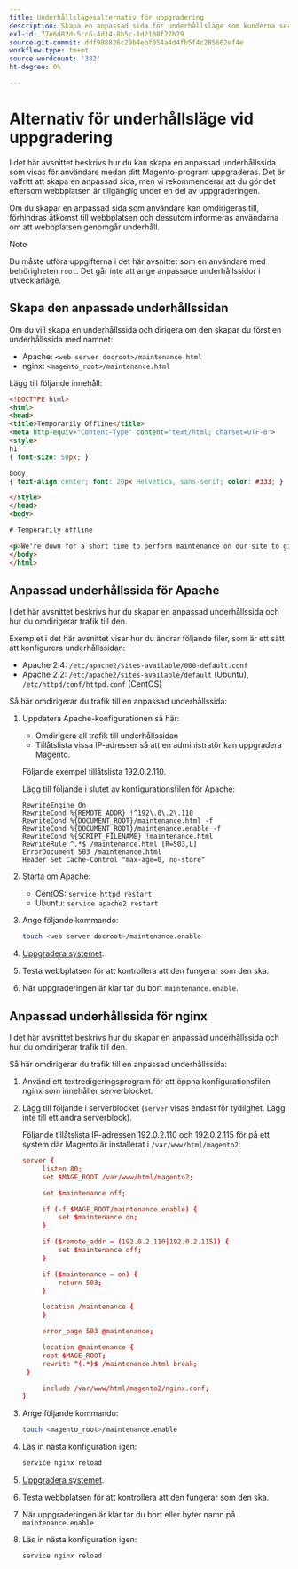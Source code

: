 ```yaml
---
title: Underhållslägesalternativ för uppgradering
description: Skapa en anpassad sida för underhållsläge som kunderna ser i din Adobe Commerce-butik medan du utför en uppgradering.
exl-id: 77e6d82d-5cc6-4d14-8b5c-1d2108f27b29
source-git-commit: ddf988826c29b4ebf054a4d4fb5f4c285662ef4e
workflow-type: tm+mt
source-wordcount: '382'
ht-degree: 0%

---
```


# Alternativ för underhållsläge vid uppgradering

I det här avsnittet beskrivs hur du kan skapa en anpassad underhållssida som visas för användare medan ditt Magento-program uppgraderas. Det är valfritt att skapa en anpassad sida, men vi rekommenderar att du gör det eftersom webbplatsen är tillgänglig under en del av uppgraderingen.

Om du skapar en anpassad sida som användare kan omdirigeras till, förhindras åtkomst till webbplatsen och dessutom informeras användarna om att webbplatsen genomgår underhåll.

>[!NOTE]
>
>Du måste utföra uppgifterna i det här avsnittet som en användare med behörigheten `root`. Det går inte att ange anpassade underhållssidor i utvecklarläge.

## Skapa den anpassade underhållssidan

Om du vill skapa en underhållssida och dirigera om den skapar du först en underhållssida med namnet:

- Apache: `<web server docroot>/maintenance.html`
- nginx: `<magento_root>/maintenance.html`

Lägg till följande innehåll:

```html
<!DOCTYPE html>
<html>
<head>
<title>Temporarily Offline</title>
<meta http-equiv="Content-Type" content="text/html; charset=UTF-8">
<style>
h1
{ font-size: 50px; }

body
{ text-align:center; font: 20px Helvetica, sans-serif; color: #333; }

</style>
</head>
<body>

# Temporarily offline

<p>We're down for a short time to perform maintenance on our site to give you the best possible experience. Check back soon!</p>
</body>
</html>
```

## Anpassad underhållssida för Apache

I det här avsnittet beskrivs hur du skapar en anpassad underhållssida och hur du omdirigerar trafik till den.

Exemplet i det här avsnittet visar hur du ändrar följande filer, som är ett sätt att konfigurera underhållssidan:

- Apache 2.4: `/etc/apache2/sites-available/000-default.conf`
- Apache 2.2: `/etc/apache2/sites-available/default` (Ubuntu), `/etc/httpd/conf/httpd.conf` (CentOS)

Så här omdirigerar du trafik till en anpassad underhållssida:

1. Uppdatera Apache-konfigurationen så här:

   - Omdirigera all trafik till underhållssidan
   - Tillåtslista vissa IP-adresser så att en administratör kan uppgradera Magento.

   Följande exempel tillåtslista 192.0.2.110.

   Lägg till följande i slutet av konfigurationsfilen för Apache:

   ```terminal
   RewriteEngine On
   RewriteCond %{REMOTE_ADDR} !^192\.0\.2\.110
   RewriteCond %{DOCUMENT_ROOT}/maintenance.html -f
   RewriteCond %{DOCUMENT_ROOT}/maintenance.enable -f
   RewriteCond %{SCRIPT_FILENAME} !maintenance.html
   RewriteRule ^.*$ /maintenance.html [R=503,L]
   ErrorDocument 503 /maintenance.html
   Header Set Cache-Control "max-age=0, no-store"
   ```

1. Starta om Apache:

   - CentOS: `service httpd restart`
   - Ubuntu: `service apache2 restart`

1. Ange följande kommando:

   ```bash
   touch <web server docroot>/maintenance.enable
   ```

1. [Uppgradera systemet](../implementation/perform-upgrade.md).
1. Testa webbplatsen för att kontrollera att den fungerar som den ska.
1. När uppgraderingen är klar tar du bort `maintenance.enable`.

## Anpassad underhållssida för nginx

I det här avsnittet beskrivs hur du skapar en anpassad underhållssida och hur du omdirigerar trafik till den.

Så här omdirigerar du trafik till en anpassad underhållssida:

1. Använd ett textredigeringsprogram för att öppna konfigurationsfilen nginx som innehåller serverblocket.
1. Lägg till följande i serverblocket (`server` visas endast för tydlighet. Lägg inte till ett andra serverblock).

   Följande tillåtslista IP-adressen 192.0.2.110 och 192.0.2.115 för på ett system där Magento är installerat i `/var/www/html/magento2`:

   ```conf
   server {
        listen 80;
        set $MAGE_ROOT /var/www/html/magento2;
   
        set $maintenance off;
   
        if (-f $MAGE_ROOT/maintenance.enable) {
            set $maintenance on;
        }
   
        if ($remote_addr ~ (192.0.2.110|192.0.2.115)) {
            set $maintenance off;
        }
   
        if ($maintenance = on) {
            return 503;
        }
   
        location /maintenance {
        }
   
        error_page 503 @maintenance;
   
        location @maintenance {
        root $MAGE_ROOT;
        rewrite ^(.*)$ /maintenance.html break;
    }
   
        include /var/www/html/magento2/nginx.conf;
   }
   ```

1. Ange följande kommando:

   ```bash
   touch <magento_root>/maintenance.enable
   ```

1. Läs in nästa konfiguration igen:

   ```bash
   service nginx reload
   ```

1. [Uppgradera systemet](../implementation/perform-upgrade.md).
1. Testa webbplatsen för att kontrollera att den fungerar som den ska.
1. När uppgraderingen är klar tar du bort eller byter namn på `maintenance.enable`
1. Läs in nästa konfiguration igen:

   ```bash
   service nginx reload
   ```
